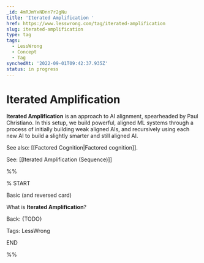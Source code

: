 ```yaml
---
_id: 4mRJmYxNDnn7r2gNu
title: 'Iterated Amplification '
href: https://www.lesswrong.com/tag/iterated-amplification
slug: iterated-amplification
type: tag
tags:
  - LessWrong
  - Concept
  - Tag
synchedAt: '2022-09-01T09:42:37.935Z'
status: in progress
---
```


# Iterated Amplification

**Iterated Amplification** is an approach to AI alignment, spearheaded by Paul Christiano. In this setup, we build powerful, aligned ML systems through a process of initially building weak aligned AIs, and recursively using each new AI to build a slightly smarter and still aligned AI. 

See also: [[Factored Cognition|Factored cognition]].

See: [[Iterated Amplification (Sequence)]]

%%

% START

Basic (and reversed card)

What is **Iterated Amplification**?

Back: {TODO}

Tags: LessWrong

END

%%
